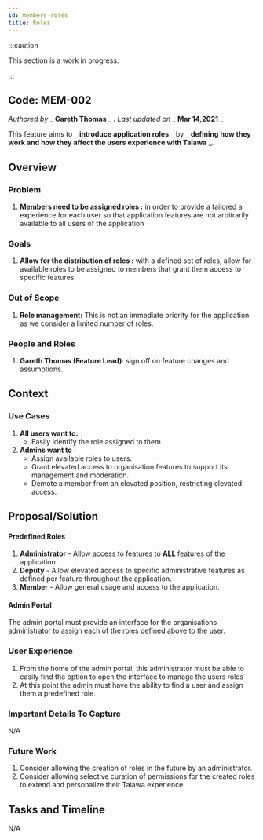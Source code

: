 ```yaml
---
id: members-roles
title: Roles
---
```


:::caution

This section is a work in progress.

:::


## Code: MEM-002

_Authored by_ _ **Gareth Thomas** _ _. Last updated on_ _ **Mar 14,2021** _

This feature aims to _ **introduce application roles** _ by _ **defining how they work and how they affect the users experience with Talawa** _.

## Overview

### Problem

1. **Members need to be assigned roles :** in order to provide a tailored a experience for each user so that application features are not arbitrarily available to all users of the application

### Goals

1. **Allow for the distribution of roles :** with a defined set of roles, allow for available roles to be assigned to members that grant them access to specific features.

### Out of Scope

1. **Role management:** This is not an immediate priority for the application as we consider a limited number of roles.

### People and Roles

1. **Gareth Thomas (Feature Lead)**: sign off on feature changes and assumptions.

## Context

### Use Cases

1. **All users want to:**
    * Easily identify the role assigned to them
2. **Admins want to** :
    * Assign available roles to users.
    * Grant elevated access to organisation features to support its management and moderation.
    * Demote a member from an elevated position, restricting elevated access.

## Proposal/Solution

#### Predefined Roles

1. **Administrator** - Allow access to features to **ALL** features of the application
2. **Deputy** - Allow elevated access to specific administrative features as defined per feature throughout the application.
3. **Member** - Allow general usage and access to the application.

#### Admin Portal

The admin portal must provide an interface for the organisations administrator to assign each of the roles defined above to the user.

### User Experience

1. From the home of the admin portal, this administrator must be able to easily find the option to open the interface to manage the users roles
2. At this point the admin must have the ability to find a user and assign them a predefined role.

### Important Details To Capture

N/A

### Future Work

1. Consider allowing the creation of roles in the future by an administrator.
2. Consider allowing selective curation of permissions for the created roles to extend and personalize their Talawa experience.

## Tasks and Timeline

N/A